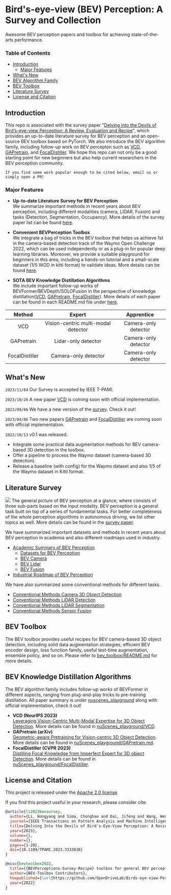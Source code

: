 # Bird's-eye-view (BEV) Perception: A Survey and Collection

Awesome BEV perception papers and toolbox for achieving state-of-the-arts performance.

### Table of Contents
- [Introduction](#introduction)
  - [Major Features](#major-features)
- [What's New](#whats-new)
- [BEV Algorithm Family](#bev-algorithm-family)
- [BEV Toolbox](#bev-toolbox)
- [Literature Survey](#literature-survey)
- [License and Citation](#license-and-citation)


## Introduction

This repo is associated with the survey paper "[Delving into the Devils of Bird’s-eye-view Perception: A Review, Evaluation and Recipe](https://ieeexplore.ieee.org/document/10321736)", which provides an up-to-date literature survey for BEV perception and an open-source BEV toolbox based on PyTorch. We also introduce the BEV algorithm family, including follow-up work on BEV percepton such as [VCD](https://arxiv.org/abs/2310.15670), [GAPretrain](https://arxiv.org/abs/2304.03105), and [FocalDistiller](https://openaccess.thecvf.com/content/CVPR2023/html/Zeng_Distilling_Focal_Knowledge_From_Imperfect_Expert_for_3D_Object_Detection_CVPR_2023_paper.html). We hope this repo can not only be a good starting point for new beginners but also help current researchers in the BEV perception community.
<!-- In the literature survey, it includes different modalities (camera, lidar and fusion) and tasks (detection and segmentation). As for the toolbox, it provides useful recipe for BEV camera-based 3D object detection, including solid data augmentation strategies, efficient BEV encoder design, loss function family, useful test-time augmentation, ensemble policy, and so on. -->

`If you find some work popular enough to be cited below, email us or simply open a PR!`

<!-- Currently, the BEV perception community is very active and growing fast. There are also some good repos of BEV Perception, _e.g_. -->

<!-- * [BEVFormer](https://github.com/fundamentalvision/BEVFormer) <img src="https://img.shields.io/github/stars/fundamentalvision/BEVFormer?style=social"/>. A cutting-edge baseline for camera-based detection via spatiotemporal transformers.
* [BEVDet](https://github.com/HuangJunJie2017/BEVDet) <img src="https://img.shields.io/github/stars/HuangJunJie2017/BEVDet?style=social"/>. Official codes for the camera-based detection methods - BEVDet series, including BEVDet, BEVDet4D and BEVPoolv2.
* [PETR](https://github.com/megvii-research/PETR) <img src="https://img.shields.io/github/stars/megvii-research/PETR?style=social"/>. Implicit BEV representation for camera-based detection and Segmentation, including PETR and PETRv2.
* [BEVDepth](https://github.com/Megvii-BaseDetection/BEVDepth) <img src="https://img.shields.io/github/stars/Megvii-BaseDetection/BEVDepth?style=social"/>. Official codes for the BEVDepth and BEVStereo, which use LiDAR or temporal stereo to enhance depth estimation.
* [Lift-splat-shoot](https://github.com/nv-tlabs/lift-splat-shoot) <img src="https://img.shields.io/github/stars/nv-tlabs/lift-splat-shoot?style=social"/>. Implicitly Unprojecting camera image features to 3D for the segmentation task. 
* [BEVFusion (MIT)](https://github.com/mit-han-lab/bevfusion) <img src="https://img.shields.io/github/stars/mit-han-lab/bevfusion?style=social"/>. Unifies camera and LiDAR features in the shared bird's-eye view (BEV) representation space for the detection and map segmentation tasks.
* [BEVFusion (ADLab)](https://github.com/ADLab-AutoDrive/BEVFusion) <img src="https://img.shields.io/github/stars/ADLab-AutoDrive/BEVFusion?style=social"/>. A simple and robust LiDAR-Camera fusion framework for the detection task.  -->

### Major Features

* **Up-to-date Literature Survey for BEV Perception** <br> We summarize important methods in recent years about BEV perception, including different modalities (camera, LIDAR, Fusion) and tasks (Detection, Segmentation, Occupancy). More details of the survey paper list can be found [here](./docs/paper_list/).

* **Convenient BEVPerception Toolbox** <br> We integrate a bag of tricks in the BEV toolbox that helps us achieve 1st in the camera-based detection track of the Waymo Open Challenge 2022, which can be used independently or as a plug-in for popular deep learning libraries. Moreover, we provide a suitable playground for beginners in this area, including a hands-on tutorial and a small-scale dataset (1/5 WOD in kitti format) to validate ideas. More details can be found [here](./bev_toolbox/README.md).

* **SOTA BEV Knowledge Distillation Algorithms** <br> We include important follow-up works of BEVFormer/BEVDepth/SOLOFusion in the perspective of knowledge distillation([VCD](https://arxiv.org/abs/2310.15670), [GAPretrain](https://arxiv.org/abs/2304.03105), [FocalDistiller](https://openaccess.thecvf.com/content/CVPR2023/html/Zeng_Distilling_Focal_Knowledge_From_Imperfect_Expert_for_3D_Object_Detection_CVPR_2023_paper.html)). More details of each paper can be found in each README.md file under [here](./nuScenes_playground/).

| Method | Expert | Apprentice |
| :---: | :---: | :---: |
| VCD | Vision-centric multi-modal detector | Camera-only detector |
| GAPretrain  | Lidar-only detector  | Camera-only detector  |
| FocalDistiller   | Camera-only detector  | Camera-only detector  |

## What's New
```2023/11/04``` Our Survey is accepted by IEEE T-PAMI.

```2023/10/26``` A new paper [VCD](https://arxiv.org/abs/2310.15670) is coming soon with official implementation.

```2023/09/06``` We have a new version of the [survey](https://ieeexplore.ieee.org/document/10321736). Check it out!

```2023/04/06``` Two new papers [GAPretrain](https://arxiv.org/abs/2304.03105) and [FocalDistiller](https://openaccess.thecvf.com/content/CVPR2023/html/Zeng_Distilling_Focal_Knowledge_From_Imperfect_Expert_for_3D_Object_Detection_CVPR_2023_paper.html) are coming soon with official implementation.

```2022/10/13``` v0.1 was released.
* Integrate some practical data augmentation methods for BEV camera-based 3D detection in the toolbox.
* Offer a pipeline to process the Waymo dataset (camera-based 3D detection).
* Release a baseline (with config) for the Waymo dataset and also 1/5 of the Waymo dataset in Kitti format.

## Literature Survey

![](figs/general_overview.png)
The general picture of BEV perception at a glance, where consists of three sub-parts based on the input modality. BEV perception is a general task built on top of a series of fundamental tasks. For better completeness of the whole perception algorithms in autonomous driving, we list other topics as well. More details can be found in the [survey paper](https://ieeexplore.ieee.org/document/10321736).

We have summarized important datasets and methods in recent years about BEV perception in academia and also different roadmaps used in industry. 
* [Academic Summary of BEV Perception](docs/paper_list/academia.md)
  * [Datasets for BEV Perception](docs/paper_list/dataset.md)
  * [BEV Camera](docs/paper_list/bev_camera.md)
  * [BEV Lidar](docs/paper_list/bev_lidar.md)
  * [BEV Fusion](docs/paper_list/bev_fusion.md)
* [Industrial Roadmap of BEV Perception](docs/paper_list/industry.md)
  
We have also summarized some conventional methods for different tasks.
* [Conventional Methods Camera 3D Object Detection](docs/paper_list/camera_detection.md)
* [Conventional Methods LiDAR Detection](docs/paper_list/lidar_detection.md)
* [Conventional Methods LiDAR Segmentation](docs/paper_list/lidar_segmentation.md)
* [Conventional Methods Sensor Fusion](docs/paper_list/sensor_fusion.md)

## BEV Toolbox
The BEV toolbox provides useful recipes for BEV camera-based 3D object detection, including solid data augmentation strategies, efficient BEV encoder design, loss function family, useful test-time augmentation, ensemble policy, and so on. Please refer to [bev_toolbox/README.md](bev_toolbox/README.md) for more details.

## BEV Knowledge Distillation Algorithms
The BEV algorithm family includes follow-up works of BEVFormer in different aspects, ranging from plug-and-play tricks to pre-training distillation. All paper summary is under [nuscenes_playground](nuScenes_playground) along with official implementation, check it out!
* **VCD (NeurIPS 2023)** <br> [Leveraging Vision-Centric Multi-Modal Expertise for 3D Object Detection](https://arxiv.org/abs/2310.15670). More details can be found in [nuScenes_playground/VCD](./nuScenes_playground/VCD/README.md).
* **GAPretrain (arXiv)** <br> [Geometric-aware Pretraining for Vision-centric 3D Object Detection](https://arxiv.org/abs/2304.03105). More details can be found in [nuScenes_playground/GAPretrain.md](./nuScenes_playground/GAPretrain.md).
* **FocalDistiller (CVPR 2023)** <br> [Distilling Focal Knowledge from Imperfect Expert for 3D object Detection](https://openaccess.thecvf.com/content/CVPR2023/html/Zeng_Distilling_Focal_Knowledge_From_Imperfect_Expert_for_3D_Object_Detection_CVPR_2023_paper.html). More details can be found in [nuScenes_playground/FocalDistiller](nuScenes_playground/FocalDistiller/README.md).


## License and Citation
This project is released under the [Apache 2.0 license](LICENSE).

If you find this project useful in your research, please consider cite:

```BibTeX
@article{li2022bevsurvey,
  author={Li, Hongyang and Sima, Chonghao and Dai, Jifeng and Wang, Wenhai and Lu, Lewei and Wang, Huijie and Zeng, Jia and Li, Zhiqi and Yang, Jiazhi and Deng, Hanming and Tian, Hao and Xie, Enze and Xie, Jiangwei and Chen, Li and Li, Tianyu and Li, Yang and Gao, Yulu and Jia, Xiaosong and Liu, Si and Shi, Jianping and Lin, Dahua and Qiao, Yu},
  journal={IEEE Transactions on Pattern Analysis and Machine Intelligence}, 
  title={Delving Into the Devils of Bird's-Eye-View Perception: A Review, Evaluation and Recipe}, 
  year={2023},
  volume={},
  number={},
  pages={1-20},
  doi={10.1109/TPAMI.2023.3333838}
}
```
```BibTeX
@misc{bevtoolbox2022,
  title={{BEVPerceptionx-Survey-Recipe} toolbox for general BEV perception},
  author={BEV-Toolbox Contributors},
  howpublished={\url{https://github.com/OpenDriveLab/Birds-eye-view-Perception}},
  year={2022}
}
```
